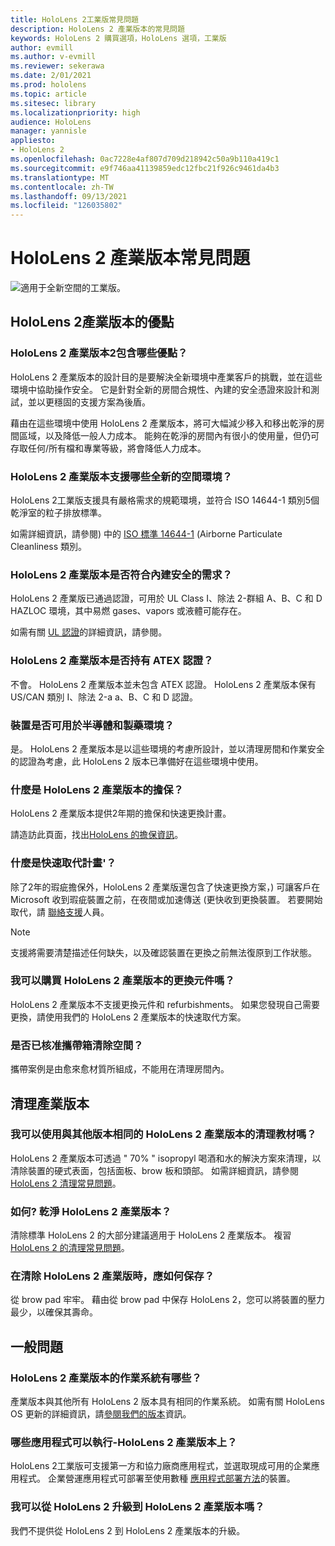 ```yaml
---
title: HoloLens 2工業版常見問題
description: HoloLens 2 產業版本的常見問題
keywords: HoloLens 2 購買選項，HoloLens 選項，工業版
author: evmill
ms.author: v-evmill
ms.reviewer: sekerawa
ms.date: 2/01/2021
ms.prod: hololens
ms.topic: article
ms.sitesec: library
ms.localizationpriority: high
audience: HoloLens
manager: yannisle
appliesto:
- HoloLens 2
ms.openlocfilehash: 0ac7228e4af807d709d218942c50a9b110a419c1
ms.sourcegitcommit: e9f746aa41139859edc12fbc21f926c9461da4b3
ms.translationtype: MT
ms.contentlocale: zh-TW
ms.lasthandoff: 09/13/2021
ms.locfileid: "126035802"
---
```

# <a name="hololens-2---industrial-edition-faq"></a>HoloLens 2 產業版本常見問題

![適用于全新空間的工業版。](./images/industrial-sku-with-remote-assist.png)

## <a name="hololens-2-industrial-edition-benefits"></a>HoloLens 2產業版本的優點

### <a name="what-benefits-does-hololens-2-industrial-edition-2-include"></a>HoloLens 2 產業版本2包含哪些優點？

HoloLens 2 產業版本的設計目的是要解決全新環境中產業客戶的挑戰，並在這些環境中協助操作安全。 它是針對全新的房間合規性、內建的安全憑證來設計和測試，並以更穩固的支援方案為後盾。

藉由在這些環境中使用 HoloLens 2 產業版本，將可大幅減少移入和移出乾淨的房間區域，以及降低一般人力成本。 能夠在乾淨的房間內有很小的使用量，但仍可存取任何/所有檔和專業等級，將會降低人力成本。

### <a name="what-clean-room-environments-does-hololens-2-industrial-edition-support"></a>HoloLens 2 產業版本支援哪些全新的空間環境？

HoloLens 2工業版支援具有嚴格需求的規範環境，並符合 ISO 14644-1 類別5個乾淨室的粒子排放標準。

如需詳細資訊，請參閱) 中的 [ISO 標準 14644-1](https://www.iso.org/standard/53394.html) (Airborne Particulate Cleanliness 類別。

### <a name="does-hololens-2-industrial-edition-meet-requirements-for-intrinsic-safety"></a>HoloLens 2 產業版本是否符合內建安全的需求？

HoloLens 2 產業版已通過認證，可用於 UL Class I、除法 2-群組 A、B、C 和 D HAZLOC 環境，其中易燃 gases、vapors 或液體可能存在。

如需有關 [UL 認證](https://www.ul.com/services/ul-and-c-ul-hazardous-areas-certification-north-america?csrf-token=CIwNZNlR4XbisJF39I8yWnWX9wX4WFoz&amp;Search=UL+Class+I%2C+Dev+2+&amp;search-submit=Search)的詳細資訊，請參閱。

### <a name="does-the-hololens-2-industrial-edition-hold-an-atex-certification"></a>HoloLens 2 產業版本是否持有 ATEX 認證？

不會。 HoloLens 2 產業版本並未包含 ATEX 認證。 HoloLens 2 產業版本保有 US/CAN 類別 I、除法 2-a a、B、C 和 D 認證。

### <a name="can-the-device-be-used-in-semiconductor-and-pharmaceutical-environments"></a>裝置是否可用於半導體和製藥環境？

是。 HoloLens 2 產業版本是以這些環境的考慮所設計，並以清理房間和作業安全的認證為考慮，此 HoloLens 2 版本已準備好在這些環境中使用。

### <a name="what-is-the-hololens-2-industrial-edition-warranty"></a>什麼是 HoloLens 2 產業版本的擔保？

HoloLens 2 產業版本提供2年期的擔保和快速更換計畫。

請造訪此頁面，找出[HoloLens 的擔保資訊](https://support.microsoft.com/warranty)。

### <a name="what39s-the-rapid-replacement-program"></a>什麼是快速取代計畫&#39;？

除了2年的瑕疵擔保外，HoloLens 2 產業版還包含了快速更換方案，) 可讓客戶在 Microsoft 收到瑕疵裝置之前，在夜間或加速傳送 (更快收到更換裝置。 若要開始取代，請 [聯絡支援](https://aka.ms/hololenssupport)人員。

> [!NOTE]
> 支援將需要清楚描述任何缺失，以及確認裝置在更換之前無法復原到工作狀態。

### <a name="can-i-purchase-replacement-parts-for-hololens-2-industrial-edition"></a>我可以購買 HoloLens 2 產業版本的更換元件嗎？

HoloLens 2 產業版本不支援更換元件和 refurbishments。 如果您發現自己需要更換，請使用我們的 HoloLens 2 產業版本的快速取代方案。

### <a name="is-the-carrying-case-clean-room-approved"></a>是否已核准攜帶箱清除空間？

攜帶案例是由愈來愈材質所組成，不能用在清理房間內。

## <a name="cleaning-the-industrial-edition"></a>清理產業版本

### <a name="can-i-use-the-same-cleaning-materials-for-hololens-2-industrial-edition-as-the-other-editions"></a>我可以使用與其他版本相同的 HoloLens 2 產業版本的清理教材嗎？

HoloLens 2 產業版本可透過 &quot; 70% &quot; isopropyl 喝酒和水的解決方案來清理，以清除裝置的硬式表面，包括面板、brow 板和頭部。 如需詳細資訊，請參閱[HoloLens 2 清理常見問題](/hololens/hololens2-maintenance)。

### <a name="how-do-i-clean-hololens-2-industrial-edition"></a>如何? 乾淨 HoloLens 2 產業版本？

清除標準 HoloLens 2 的大部分建議適用于 HoloLens 2 產業版本。 複習[HoloLens 2 的清理常見問題](/hololens/hololens2-maintenance)。

### <a name="how-should-i-hold-hololens-2-industrial-edition-when-cleaning-it"></a>在清除 HoloLens 2 產業版時，應如何保存？

從 brow pad 牢牢。 藉由從 brow pad 中保存 HoloLens 2，您可以將裝置的壓力最少，以確保其壽命。

## <a name="general-questions"></a>一般問題

### <a name="what-operating-system-does-the-hololens-2-industrial-edition-have"></a>HoloLens 2 產業版本的作業系統有哪些？

產業版本與其他所有 HoloLens 2 版本具有相同的作業系統。 如需有關 HoloLens OS 更新的詳細資訊，請[參閱我們的版本](hololens-release-notes.md)資訊。

### <a name="what-apps-can-run-on-the-hololens-2-industrial-edition"></a>哪些應用程式可以執行-HoloLens 2 產業版本上？

HoloLens 2工業版可支援第一方和協力廠商應用程式，並選取現成可用的企業應用程式。 企業營運應用程式可部署至使用數種  [應用程式部署方法](/hololens/app-deploy-overview)的裝置。

### <a name="can-i-upgrade-from-hololens-2-to-hololens-2-industrial-edition"></a>我可以從 HoloLens 2 升級到 HoloLens 2 產業版本嗎？

我們不提供從 HoloLens 2 到 HoloLens 2 產業版本的升級。

